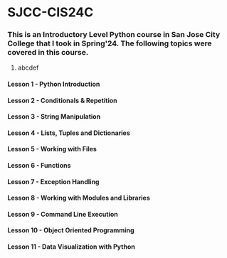 # SJCC-CIS24C

### This is an Introductory Level Python course in San Jose City College that I took in Spring'24. The following topics were covered in this course.

1. abcdef

#### Lesson 1 - Python Introduction

#### Lesson 2 - Conditionals & Repetition

#### Lesson 3 - String Manipulation

#### Lesson 4 - Lists, Tuples and Dictionaries

#### Lesson 5 - Working with Files

#### Lesson 6 - Functions

#### Lesson 7 - Exception Handling

#### Lesson 8 - Working with Modules and Libraries

#### Lesson 9 - Command Line Execution

#### Lesson 10 - Object Oriented Programming

#### Lesson 11 - Data Visualization with Python